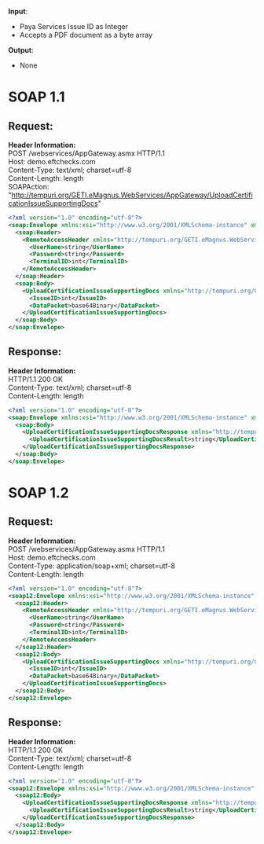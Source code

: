  **Input**:  
 - Paya Services Issue ID as Integer
 - Accepts a PDF document as a byte array 
 
 **Output**:  
 - None

# SOAP 1.1
## Request:
**Header Information:**  
POST /webservices/AppGateway.asmx HTTP/1.1  
Host: demo.eftchecks.com  
Content-Type: text/xml; charset=utf-8  
Content-Length: length  
SOAPAction: "http://tempuri.org/GETI.eMagnus.WebServices/AppGateway/UploadCertificationIssueSupportingDocs"


```XML
<?xml version="1.0" encoding="utf-8"?>
<soap:Envelope xmlns:xsi="http://www.w3.org/2001/XMLSchema-instance" xmlns:xsd="http://www.w3.org/2001/XMLSchema" xmlns:soap="http://schemas.xmlsoap.org/soap/envelope/">
  <soap:Header>
    <RemoteAccessHeader xmlns="http://tempuri.org/GETI.eMagnus.WebServices/AppGateway">
      <UserName>string</UserName>
      <Password>string</Password>
      <TerminalID>int</TerminalID>
    </RemoteAccessHeader>
  </soap:Header>
  <soap:Body>
    <UploadCertificationIssueSupportingDocs xmlns="http://tempuri.org/GETI.eMagnus.WebServices/AppGateway">
      <IssueID>int</IssueID>
      <DataPacket>base64Binary</DataPacket>
    </UploadCertificationIssueSupportingDocs>
  </soap:Body>
</soap:Envelope>
```


## Response:
**Header Information:**  
HTTP/1.1 200 OK  
Content-Type: text/xml; charset=utf-8  
Content-Length: length  

```XML
<?xml version="1.0" encoding="utf-8"?>
<soap:Envelope xmlns:xsi="http://www.w3.org/2001/XMLSchema-instance" xmlns:xsd="http://www.w3.org/2001/XMLSchema" xmlns:soap="http://schemas.xmlsoap.org/soap/envelope/">
  <soap:Body>
    <UploadCertificationIssueSupportingDocsResponse xmlns="http://tempuri.org/GETI.eMagnus.WebServices/AppGateway">
      <UploadCertificationIssueSupportingDocsResult>string</UploadCertificationIssueSupportingDocsResult>
    </UploadCertificationIssueSupportingDocsResponse>
  </soap:Body>
</soap:Envelope>
```

# SOAP 1.2

## Request:
**Header Information:**  
POST /webservices/AppGateway.asmx HTTP/1.1  
Host: demo.eftchecks.com  
Content-Type: application/soap+xml; charset=utf-8  
Content-Length: length  
```XML
<?xml version="1.0" encoding="utf-8"?>
<soap12:Envelope xmlns:xsi="http://www.w3.org/2001/XMLSchema-instance" xmlns:xsd="http://www.w3.org/2001/XMLSchema" xmlns:soap12="http://www.w3.org/2003/05/soap-envelope">
  <soap12:Header>
    <RemoteAccessHeader xmlns="http://tempuri.org/GETI.eMagnus.WebServices/AppGateway">
      <UserName>string</UserName>
      <Password>string</Password>
      <TerminalID>int</TerminalID>
    </RemoteAccessHeader>
  </soap12:Header>
  <soap12:Body>
    <UploadCertificationIssueSupportingDocs xmlns="http://tempuri.org/GETI.eMagnus.WebServices/AppGateway">
      <IssueID>int</IssueID>
      <DataPacket>base64Binary</DataPacket>
    </UploadCertificationIssueSupportingDocs>
  </soap12:Body>
</soap12:Envelope>
```

## Response:
**Header Information:**  
HTTP/1.1 200 OK  
Content-Type: text/xml; charset=utf-8  
Content-Length: length  

```XML
<?xml version="1.0" encoding="utf-8"?>
<soap12:Envelope xmlns:xsi="http://www.w3.org/2001/XMLSchema-instance" xmlns:xsd="http://www.w3.org/2001/XMLSchema" xmlns:soap12="http://www.w3.org/2003/05/soap-envelope">
  <soap12:Body>
    <UploadCertificationIssueSupportingDocsResponse xmlns="http://tempuri.org/GETI.eMagnus.WebServices/AppGateway">
      <UploadCertificationIssueSupportingDocsResult>string</UploadCertificationIssueSupportingDocsResult>
    </UploadCertificationIssueSupportingDocsResponse>
  </soap12:Body>
</soap12:Envelope>
```

